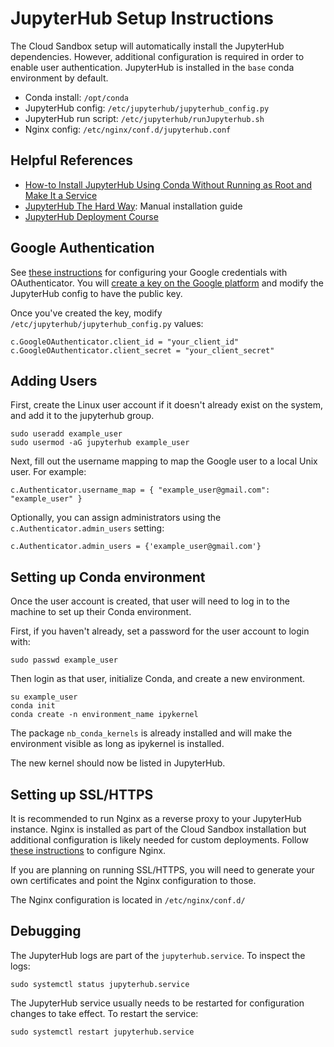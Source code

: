 # JupyterHub Setup Instructions

The Cloud Sandbox setup will automatically install the JupyterHub dependencies. However, additional configuration is required in order to enable user authentication. JupyterHub is installed in the `base` conda environment by default. 

- Conda install: `/opt/conda`
- JupyterHub config: `/etc/jupyterhub/jupyterhub_config.py`
- JupyterHub run script: `/etc/jupyterhub/runJupyterhub.sh`
- Nginx config: `/etc/nginx/conf.d/jupyterhub.conf`

## Helpful References

- [How-to Install JupyterHub Using Conda Without Running as Root and Make It a Service](https://medium.com/swlh/how-to-install-jupyterhub-using-conda-without-runing-as-root-and-make-it-a-service-59b843fead12)
- [JupyterHub The Hard Way](https://github.com/jupyterhub/jupyterhub-the-hard-way/blob/HEAD/docs/installation-guide-hard.md): Manual installation guide
- [JupyterHub Deployment Course](https://professorkazarinoff.github.io/jupyterhub-engr114/google_oauth/)

## Google Authentication

See [these instructions](https://oauthenticator.readthedocs.io/en/latest/getting-started.html#google-setup) for configuring your Google credentials with OAuthenticator. You will [create a key on the Google platform](https://developers.google.com/identity/protocols/oauth2) and modify the JupyterHub config to have the public key.

Once you've created the key, modify `/etc/jupyterhub/jupyterhub_config.py` values:

```
c.GoogleOAuthenticator.client_id = "your_client_id"
c.GoogleOAuthenticator.client_secret = "your_client_secret"
```

## Adding Users

First, create the Linux user account if it doesn't already exist on the system, and add it to the jupyterhub group.

```
sudo useradd example_user
sudo usermod -aG jupyterhub example_user
```

Next, fill out the username mapping to map the Google user to a local Unix user. For example:

```
c.Authenticator.username_map = { "example_user@gmail.com": "example_user" }
```

Optionally, you can assign administrators using the `c.Authenticator.admin_users` setting:

```
c.Authenticator.admin_users = {'example_user@gmail.com'}
```

## Setting up Conda environment

Once the user account is created, that user will need to log in to the machine to set up their Conda environment.

First, if you haven't already, set a password for the user account to login with:
```
sudo passwd example_user
```

Then login as that user, initialize Conda, and create a new environment.

```
su example_user
conda init
conda create -n environment_name ipykernel
```

The package `nb_conda_kernels` is already installed and will make the environment visible as long as ipykernel is installed.

The new kernel should now be listed in JupyterHub.

## Setting up SSL/HTTPS

It is recommended to run Nginx as a reverse proxy to your JupyterHub instance. 
Nginx is installed as part of the Cloud Sandbox installation but additional configuration is likely needed for custom deployments. 
Follow [these instructions](https://github.com/jupyterhub/jupyterhub-the-hard-way/blob/HEAD/docs/installation-guide-hard.md#using-nginx) to configure Nginx. 

If you are planning on running SSL/HTTPS, you will need to generate your own certificates and point the Nginx configuration to those.

The Nginx configuration is located in `/etc/nginx/conf.d/`

## Debugging

The JupyterHub logs are part of the `jupyterhub.service`. To inspect the logs:

```
sudo systemctl status jupyterhub.service
```

The JupyterHub service usually needs to be restarted for configuration changes to take effect. To restart the service:

```
sudo systemctl restart jupyterhub.service
```
